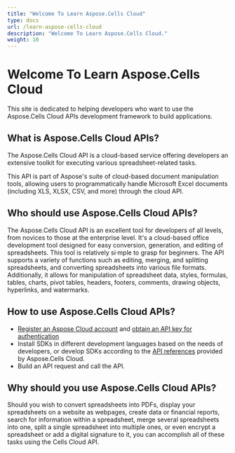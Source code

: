 ```yaml
---
title: "Welcome To Learn Aspose.Cells Cloud"
type: docs
url: /learn-aspose-cells-cloud
description: "Welcome To Learn Aspose.Cells Cloud."
weight: 10
---
```


# Welcome To Learn Aspose.Cells Cloud

This site is dedicated to helping developers who want to use the Aspose.Cells Cloud APIs development framework to build applications.

## What is Aspose.Cells Cloud APIs?

The Aspose.Cells Cloud API is a cloud-based service offering developers an extensive toolkit for executing various spreadsheet-related tasks. 

This API is part of Aspose's suite of cloud-based document manipulation tools, allowing users to programmatically handle Microsoft Excel documents (including XLS, XLSX, CSV, and more) through the cloud API.

## Who should use Aspose.Cells Cloud APIs?

The Aspose.Cells Cloud API is an excellent tool for developers of all levels, from novices to those at the enterprise level. It's a cloud-based office development tool designed for easy conversion, generation, and editing of spreadsheets. This tool is relatively si·mple to grasp for beginners. The API supports a variety of functions such as editing, merging, and splitting spreadsheets, and converting spreadsheets into various file formats. Additionally, it allows for manipulation of spreadsheet data, styles, formulas, tables, charts, pivot tables, headers, footers, comments, drawing objects, hyperlinks, and watermarks.


## How to use Aspose.Cells Cloud APIs?

- [Register an Aspose Cloud account](https://id.containerize.com/signup) and [obtain an API key for authentication](https://dashboard.aspose.cloud/applications)
- Install SDKs in different development languages based on the needs of developers, or develop SDKs according to the [API references](https://reference.aspose.cloud/cells/) provided by Aspose.Cells Cloud.
- Build an API request and call the API.


## Why should you use Aspose.Cells Cloud APIs?

Should you wish to convert spreadsheets into PDFs, display your spreadsheets on a website as webpages, create data or financial reports, search for information within a spreadsheet, merge several spreadsheets into one, split a single spreadsheet into multiple ones, or even encrypt a spreadsheet or add a digital signature to it, you can accomplish all of these tasks using the Cells Cloud API.


